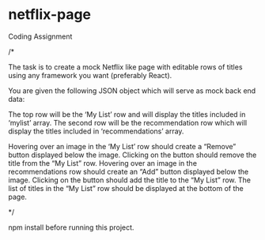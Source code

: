 # netflix-page
Coding Assignment

/*

The task is to create a mock Netflix like page with editable rows of titles using any framework you want (preferably React).

You are given the following JSON object which will serve as mock back end data: 

The top row will be the ‘My List’ row and will display the titles included in ‘mylist’ array. The
second row will be the recommendation row which will display the titles included in
‘recommendations’ array.

Hovering over an image in the ‘My List’ row should create a “Remove” button displayed below
the image. Clicking on the button should remove the title from the “My List” row.
Hovering over an image in the recommendations row should create an “Add” button displayed
below the image. Clicking on the button should add the title to the “My List” row.
The list of titles in the “My List” row should be displayed at the bottom of the page.

*/

npm install before running this project.
